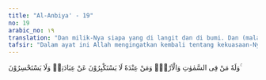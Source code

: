 ```yaml
---
title: "Al-Anbiya' - 19"
no: 19
arabic_no: ١٩
translation: "Dan milik-Nya siapa yang di langit dan di bumi. Dan (malaikat-malaikat) yang di sisi-Nya, tidak mempunyai rasa angkuh untuk menyembah-Nya dan tidak (pula) merasa letih."
tafsir: "Dalam ayat ini Allah mengingatkan kembali tentang kekuasaan-Nya yang mutlak, baik di langit maupun di bumi, yaitu bahwa Dialah yang menciptakan, menguasai, mengatur, mengelola, menghidupkan, mematikan, memberikan pahala dan menimpakan azab kepada makhluk-Nya. Tidak ada selain Allah yang mempunyai wewenang dan hak untuk campur tangan dalam masalah tersebut. Demikian pula kekuasaan-Nya terhadap makhlukmakhluk-Nya yang berada di sisi-Nya, yaitu para malaikat muqarrabin, yang diberi-Nya kedudukan yang mulia, patuh dan taat serta beribadah kepada-Nya tanpa henti-hentinya, dan tidak merasa lelah atau letih dalam mengabdi kepada-Nya."
---
```

وَلَهٗ مَنْ فِى السَّمٰوٰتِ وَالْاَرْضِۗ وَمَنْ عِنْدَهٗ لَا يَسْتَكْبِرُوْنَ عَنْ عِبَادَتِهٖ وَلَا يَسْتَحْسِرُوْنَ ۚ